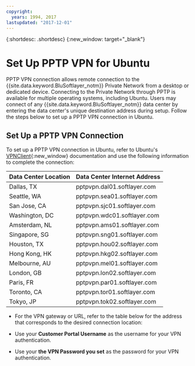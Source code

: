 ```yaml
---
copyright:
  years: 1994, 2017
lastupdated: "2017-12-01"
---
```


{:shortdesc: .shortdesc}
{:new_window: target="_blank"}

# Set Up PPTP VPN for Ubuntu

PPTP VPN connection allows remote connection to the {{site.data.keyword.BluSoftlayer_notm}} Private Network from a desktop or dedicated device. Connecting to the Private Network through PPTP is available for multiple operating systems, including Ubuntu. Users may connect of any {{site.data.keyword.BluSoftlayer_notm}} data center by entering the data center's unique destination address during setup. Follow the steps below to set up a PPTP VPN connection in Ubuntu.

## Set Up a PPTP VPN Connection

To set up a PPTP VPN connection in Ubuntu, refer to Ubuntu's [VPNClient](https://help.ubuntu.com/community/VPNClient){:new_window} documentation and use the following information to complete the connection:

|Data Center Location|Data Center Internet Address|
|---|---|
|Dallas, TX|pptpvpn.dal01.softlayer.com|
|Seattle, WA|pptpvpn.sea01.softlayer.com|
|San Jose, CA|pptpvpn.sjc01.softlayer.com|
|Washington, DC|pptpvpn.wdc01.softlayer.com|
|Amsterdam, NL|pptpvpn.ams01.softlayer.com|
|Singapore, SG|pptpvpn.sng01.softlayer.com|
|Houston, TX|pptpvpn.hou02.softlayer.com|
|Hong Kong, HK|pptpvpn.hkg02.softlayer.com|
|Melbourne, AU|pptpvpn.mel01.softlayer.com|
|London, GB|pptpvpn.lon02.softlayer.com|
|Paris, FR|pptpvpn.par01.softlayer.com|
|Toronto, CA|pptpvpn.tor01.softlayer.com|
|Tokyo, JP|pptpvpn.tok02.softlayer.com|

* For the VPN gateway or URL, refer to the table below for the address that corresponds to the desired connection location:

* Use your **Customer Portal Username** as the username for your VPN authentication.
* Use your **the VPN Password you set** as the password for your VPN authentication.
